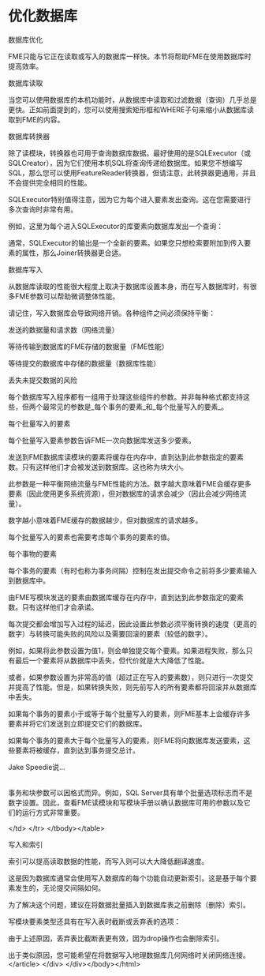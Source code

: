 # 优化数据库

 数据库优化

FME只能与它正在读取或写入的数据库一样快。本节将帮助FME在使用数据库时提高效率。

数据库读取

当您可以使用数据库的本机功能时，从数据库中读取和过滤数据（查询）几乎总是更快。正如前面提到的，您可以使用搜索矩形框和WHERE子句来缩小从数据库读取到FME的内容。

数据库转换器

除了读模块，转换器也可用于查询数据库数据。最好使用的是SQLExecutor（或SQLCreator），因为它们使用本机SQL将查询传递给数据库。如果您不想编写SQL，那么您可以使用FeatureReader转换器，但请注意，此转换器更通用，并且不会提供完全相同的性能。

SQLExecutor特别值得注意，因为它为每个进入要素发出查询。这在您需要进行多次查询时非常有用。

例如，这里为每个进入SQLExecutor的库要素向数据库发出一个查询：

通常，SQLExecutor的输出是一个全新的要素。如果您只想检索要附加到传入要素的属性，那么Joiner转换器更合适。

数据库写入

从数据库读取的性能很大程度上取决于数据库设置本身，而在写入数据库时​​，有很多FME参数可以帮助微调整体性能。

请记住，写入数据库会导致网络开销。各种组件之间必须保持平衡：

发送的数据量和请求数（网络流量）

等待传输到数据库的FME存储的数据量（FME性能）

等待提交的数据库中存储的数据量（数据库性能）

丢失未提交数据的风险

每个数据库写入程序都有一组用于处理这些组件的参数。并非每种格式都支持这些，但两个最常见的参数是_每个事务的要素_和_每个批量写入的要素_。

每个批量写入的要素

每个批量写入要素参数告诉FME一次向数据库发送多少要素。

发送到FME数据库读模块的要素将缓存在内存中，直到达到此参数指定的要素数。只有这样他们才会被发送到数据库。这也称为块大小。

此参数是一种平衡网络流量与FME性能的方法。数字越大意味着FME会缓存更多要素（因此使用更多系统资源），但对数据库的请求会减少（因此会减少网络流量）。

数字越小意味着FME缓存的数据越少，但对数据库的请求越多。

每个批量写入的要素也需要考虑每个事务的要素的值。

每个事物的要素

每个事务的要素（有时也称为事务间隔）控制在发出提交命令之前将多少要素输入到数据库中。

由FME写模块发送的要素由数据库缓存在内存中，直到达到此参数指定的要素数。只有这样他们才会承诺。

每次提交都会增加写入过程的延迟，因此设置此参数必须平衡转换的速度（更高的数字）与转换可能失败的风险以及需要回滚的要素（较低的数字）。

例如，如果将此参数设置为值1，则会单独提交每个要素。如果进程失败，那么只有最后一个要素将从数据库中丢失，但代价就是大大降低了性能。

或者，如果参数设置为非常高的值（超过正在写入的要素数），则只进行一次提交并提高了性能。但是，如果转换失败，则先前写入的所有要素都将回滚并从数据库中丢失。

如果每个事务的要素小于或等于每个批量写入的要素，则FME基本上会缓存许多要素并将它们发送到立即提交它们的数据库。

如果每个事务的要素大于每个批量写入的要素，则FME将向数据库发送要素，这些要素将被缓存，直到达到事务提交总计。

 Jake Speedie说…

|  |
| :--- |


事务和块参数可以因格式而异。例如，SQL Server具有单个批量选项标志而不是数字设置。因此，查看FME读模块和写模块手册以确认数据库可用的参数以及它们的运行方式非常重要。

&lt;/td&gt; &lt;/tr&gt; &lt;/tbody&gt;&lt;/table&gt;

写入和索引

索引可以提高读取数据的性能，而写入则可以大大降低翻译速度。

这是因为数据库通常会使用写入数据库的每个功能自动更新索引。这是基于每个要素发生的，无论提交间隔如何。

为了解决这个问题，建议在将数据批量插入到数据库表之前删除（删除）索引。

写模块要素类型还具有在写入表时截断或丢弃表的选项：

由于上述原因，丢弃表比截断表更有效，因为drop操作也会删除索引。

出于类似原因，您可能希望在将数据写入地理数据库几何网络时关闭网络连接。 &lt;/article&gt; &lt;/div&gt; &lt;/div&gt;&lt;/body&gt;&lt;/html&gt;

